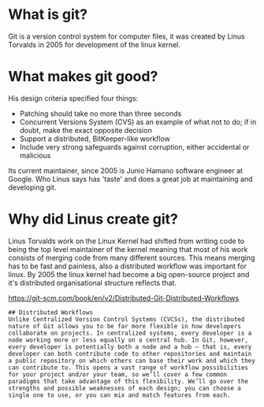 # What is git?

Git is a version control system for computer files, it was created by Linus Torvalds in 2005 for development of the linux kernel.

# What makes git good?

His design criteria specified four things: 

* Patching should take no more than three seconds
* Concurrent Versions System (CVS) as an example of what not to do; if in doubt, make the exact opposite decision
* Support a distributed, BitKeeper-like workflow
* Include very strong safeguards against corruption, either accidental or malicious

Its current maintainer, since 2005 is Junio Hamano software engineer at Google. Who Linus says has 'taste' and does a great job at maintaining and developing git.

# Why did Linus create git?

Linus Torvalds work on the Linux Kernel had shifted from writing code to being the top level maintainer of the kernel meaning
that most of his work consists of merging code from many different sources. This means merging has to be fast and painless,
also a distributed workflow was important for linux. By 2005 the linux kernel had become a big open-source project and it's
distributed organisational structure reflects that. 

https://git-scm.com/book/en/v2/Distributed-Git-Distributed-Workflows
```
## Distributed Workflows
Unlike Centralized Version Control Systems (CVCSs), the distributed nature of Git allows you to be far more flexible in how developers collaborate on projects. In centralized systems, every developer is a node working more or less equally on a central hub. In Git, however, every developer is potentially both a node and a hub — that is, every developer can both contribute code to other repositories and maintain a public repository on which others can base their work and which they can contribute to. This opens a vast range of workflow possibilities for your project and/or your team, so we’ll cover a few common paradigms that take advantage of this flexibility. We’ll go over the strengths and possible weaknesses of each design; you can choose a single one to use, or you can mix and match features from each.
```



